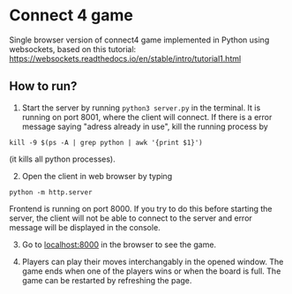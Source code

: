 # Connect 4 game
Single browser version of connect4 game implemented in Python using websockets, based on this tutorial: https://websockets.readthedocs.io/en/stable/intro/tutorial1.html

## How to run?
1. Start the server by running 
```python3 server.py``` 
in the terminal. It is running on port 8001, where the client will connect. If there is a error message saying "adress already in use", kill the running process by 

```
kill -9 $(ps -A | grep python | awk '{print $1}')
```
(it kills all python processes).

2. Open the client in web browser by typing 
```
python -m http.server
```
Frontend is running on port 8000. If you try to do this before starting the server, the client will not be able to connect to the server and error message will be displayed in the console.

3. Go to [localhost:8000](localhost:8000) in the browser to see the game.

4. Players can play their moves interchangably in the opened window. The game ends when one of the players wins or when the board is full. The game can be restarted by refreshing the page.